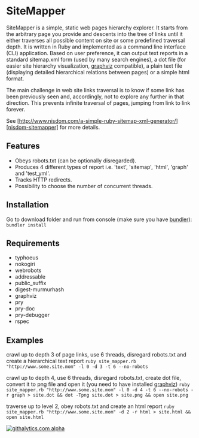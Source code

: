 # SiteMapper

SiteMapper is a simple, static web pages hierarchy explorer. It starts from the arbitrary page you provide and descents into the tree of links until it either traverses all possible content on site or some predefined traversal depth. It is written in Ruby and implemented as a command line interface (CLI) application. Based on user preference, it can output text reports in a standard sitemap.xml form (used by many search engines), a dot file (for easier site hierarchy visualization, [graphviz][graphviz] compatible), a plain text file (displaying detailed hierarchical relations between pages) or a simple html format.

The main challenge in web site links traversal is to know if some link has been previously seen and, accordingly, not to explore any further in that direction. This prevents infinite traversal of pages, jumping from link to link forever.

See [http://www.nisdom.com/a-simple-ruby-sitemap-xml-generator/][nisdom-sitemapper] for more details.

## Features
* Obeys robots.txt (can be optionally disregarded).
* Produces 4 different types of report i.e. 'text', 'sitemap', 'html', 'graph' and 'test_yml'.
* Tracks HTTP redirects.
* Possibility to choose the number of concurrent threads.

## Installation
Go to download folder and run from console (make sure you have [bundler][bundler]): 
`bundler install`

## Requirements
* typhoeus
* nokogiri
* webrobots
* addressable
* public_suffix
* digest-murmurhash
* graphviz
* pry
* pry-doc
* pry-debugger
* rspec

## Examples
crawl up to depth 3 of page links, use 6 threads, disregard robots.txt and create a hierarchical text report 
`ruby site_mapper.rb "http://www.some.site.mom" -l 0 -d 3 -t 6 --no-robots`

crawl up to depth 4, use 6 threads, disregard robots.txt, create dot file, convert it to png file and open it (you need to have installed [graphviz][graphviz]) 
`ruby site_mapper.rb "http://www.some.site.mom" -l 0 -d 4 -t 6 --no-robots -r graph > site.dot && dot -Tpng site.dot > site.png && open site.png`

traverse up to level 2, obey robots.txt and create an html report 
`ruby site_mapper.rb "http://www.some.site.mom" -d 2 -r html > site.html && open site.html`

[![githalytics.com alpha](https://cruel-carlota.pagodabox.com/080d96b2c1703beb76b392c4856b3760 "githalytics.com")](http://githalytics.com/okulik/sitemapper)

[graphviz]: http://www.graphviz.org/
[github-sitemapper]: http://github.com/okulik/sitemapper/
[bundler]: http://bundler.io/
[nisdom-sitemapper]: http://www.nisdom.com/a-simple-ruby-sitemap-xml-generator/